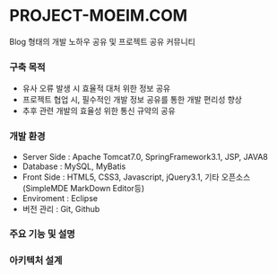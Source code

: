 # PROJECT-MOEIM.COM
Blog 형태의 개발 노하우 공유 및 프로젝트 공유 커뮤니티

### 구축 목적
* 유사 오류 발생 시 효율적 대처 위한 정보 공유
* 프로젝트 협업 시, 필수적인 개발 정보 공유를 통한 개발 편리성 향상
* 추후 관련 개발의 효율성 위한 통신 규약의 공유

### 개발 환경
* Server Side : Apache Tomcat7.0, SpringFramework3.1, JSP, JAVA8
* Database : MySQL, MyBatis
* Front Side : HTML5, CSS3, Javascript, jQuery3.1, 기타 오픈소스(SimpleMDE MarkDown Editor등)
* Enviroment : Eclipse
* 버전 관리 : Git, Github

### 주요 기능 및 설명

### 아키텍처 설계
